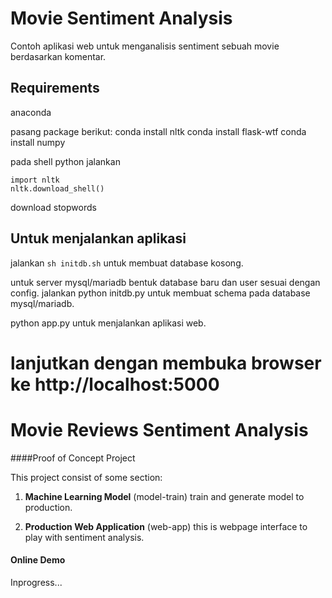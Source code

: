 # Movie Sentiment Analysis

Contoh aplikasi web untuk menganalisis sentiment sebuah movie berdasarkan komentar.

## Requirements
anaconda

pasang package berikut:
conda install nltk
conda install flask-wtf
conda install numpy

pada shell python jalankan
```
import nltk
nltk.download_shell()
```

download stopwords

## Untuk menjalankan aplikasi
jalankan `sh initdb.sh` untuk membuat database kosong.

untuk server mysql/mariadb bentuk database baru dan user sesuai dengan config.
jalankan python initdb.py untuk membuat schema pada database mysql/mariadb.

python app.py untuk menjalankan aplikasi web.

lanjutkan dengan membuka browser ke http://localhost:5000
=======
# Movie Reviews Sentiment Analysis
####Proof of Concept Project

This project consist of some section:

1. **Machine Learning Model** (model-train)
train and generate model to production.


2. **Production Web Application** (web-app)
this is webpage interface to play with sentiment analysis.

#### Online Demo
Inprogress...
